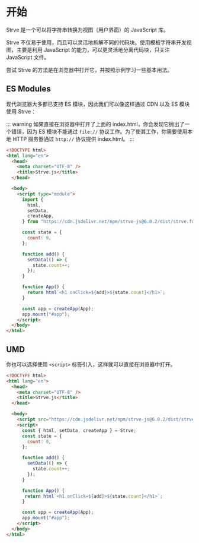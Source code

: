 # 开始

Strve 是一个可以将字符串转换为视图（用户界面）的 JavaScript 库。

Strve 不仅易于使用，而且可以灵活地拆解不同的代码块。使用模板字符串开发视图，主要是利用 JavaScript 的能力，可以更灵活地分离代码块，只关注 JavaScript 文件。

尝试 Strve 的方法是在浏览器中打开它，并按照示例学习一些基本用法。

## ES Modules

现代浏览器大多都已支持 ES 模块，因此我们可以像这样通过 CDN 以及 ES 模块使用 Strve：

::: warning
如果直接在浏览器中打开了上面的 index.html，你会发现它抛出了一个错误，因为 ES 模块不能通过 `file://` 协议工作。为了使其工作，你需要使用本地 HTTP 服务器通过 `http://` 协议提供 index.html。
:::

```html
<!DOCTYPE html>
<html lang="en">
  <head>
    <meta charset="UTF-8" />
    <title>Strve.js</title>
  </head>

  <body>
    <script type="module">
      import {
        html,
        setData,
        createApp,
      } from "https://cdn.jsdelivr.net/npm/strve-js@6.0.2/dist/strve.full-esm.js";

      const state = {
        count: 0,
      };

      function add() {
        setData(() => {
          state.count++;
        });
      }

      function App() {
        return html`<h1 onClick=${add}>${state.count}</h1>`;
      }

      const app = createApp(App);
      app.mount("#app");
    </script>
  </body>
</html>
```

## UMD

你也可以选择使用 `<script>` 标签引入，这样就可以直接在浏览器中打开。

```html
<!DOCTYPE html>
<html lang="en">
  <head>
    <meta charset="UTF-8" />
    <title>Strve.js</title>
  </head>

  <body>
    <script src="https://cdn.jsdelivr.net/npm/strve-js@6.0.2/dist/strve.full.prod.js"></script>
    <script>
      const { html, setData, createApp } = Strve;
      const state = {
        count: 0,
      };

      function add() {
        setData(() => {
          state.count++;
        });
      }

      function App() {
       return html`<h1 onClick=${add}>${state.count}</h1>`;
      }

      const app = createApp(App);
      app.mount("#app");
    </script>
  </body>
</html>
```
